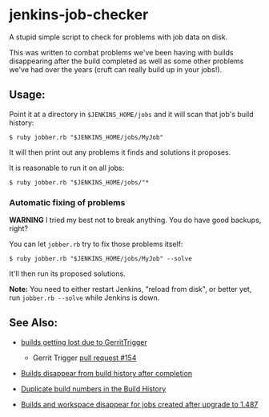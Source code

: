jenkins-job-checker
===================

A stupid simple script to check for problems with job data on disk.

This was written to combat problems we've been having with builds
disappearing after the build completed as well as some other problems
we've had over the years (cruft can really build up in your jobs!).

Usage:
------

Point it at a directory in `$JENKINS_HOME/jobs` and it will scan that
job's build history:

    $ ruby jobber.rb "$JENKINS_HOME/jobs/MyJob"

It will then print out any problems it finds and solutions it proposes.

It is reasonable to run it on all jobs:

    $ ruby jobber.rb "$JENKINS_HOME/jobs/"*

### Automatic fixing of problems

**WARNING** I tried my best not to break anything. You do have good
backups, right?

You can let `jobber.rb` try to fix those problems itself:

    $ ruby jobber.rb "$JENKINS_HOME/jobs/MyJob" --solve

It'll then run its proposed solutions.

**Note:** You need to either restart Jenkins, "reload from disk", or
better yet, run `jobber.rb --solve` while Jenkins is down.

See Also:
---------

-   [builds getting lost due to
    GerritTrigger](https://issues.jenkins-ci.org/browse/JENKINS-23152)
    -   Gerrit Trigger [pull request
        \#154](https://github.com/jenkinsci/gerrit-trigger-plugin/pull/154)

-   [Builds disappear from build history after
    completion](https://issues.jenkins-ci.org/browse/JENKINS-15156)
-   [Duplicate build numbers in the Build
    History](https://issues.jenkins-ci.org/browse/JENKINS-11853)
-   [Builds and workspace disappear for jobs created after upgrade to
    1.487](https://issues.jenkins-ci.org/browse/JENKINS-15719)

